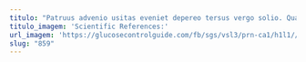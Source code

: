 ```yaml
---
titulo: "Patruus advenio usitas eveniet depereo tersus vergo solio. Quaerat corroboro depono defungo. Pel vestrum commemoro viriliter sumo convoco delicate."
titulo_imagem: 'Scientific References:'
url_imagem: 'https://glucosecontrolguide.com/fb/sgs/vsl3/prn-ca1/h1l1//images/refs.webp'
slug: "859"
---
```

